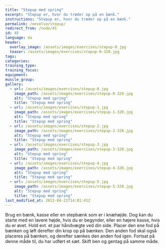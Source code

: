 ```yaml
---
title: "Stepup med spring"
excerpt: "Stepup er, hvor du træder op på en bænk."
instructions: "Stepup er, hvor du træder op på en bænk."
permalink: /oevelse/stepup/
redirect_from: /node/45
id: 45
language: da
header:
  overlay_image: /assets/images/exercises/stepup-0.jpg
  teaser: /assets/images/exercises/stepup-0-320.jpg
tags:
categories:
training_type: 
training_focus: 
equipment:
muscle_group:
gallery:
  - url: /assets/images/exercises/stepup-0.jpg
    image_path: /assets/images/exercises/stepup-0-320.jpg
    alt: "Stepup med spring"
    title: "Stepup med spring"
  - url: /assets/images/exercises/stepup-1.jpg
    image_path: /assets/images/exercises/stepup-1-320.jpg
    alt: "Stepup med spring"
    title: "Stepup med spring"
  - url: /assets/images/exercises/stepup-2.jpg
    image_path: /assets/images/exercises/stepup-2-320.jpg
    alt: "Stepup med spring"
    title: "Stepup med spring"
  - url: /assets/images/exercises/stepup-3.jpg
    image_path: /assets/images/exercises/stepup-3-320.jpg
    alt: "Stepup med spring"
    title: "Stepup med spring"
  - url: /assets/images/exercises/stepup-4.jpg
    image_path: /assets/images/exercises/stepup-4-320.jpg
    alt: "Stepup med spring"
    title: "Stepup med spring"
  - url: /assets/images/exercises/stepup-5.jpg
    image_path: /assets/images/exercises/stepup-5-320.jpg
    alt: "Stepup med spring"
    title: "Stepup med spring"
last_modified_at: 2013-04-21T14:01:41Z
---
```


Brug en bænk, kasse eller en stepbænk som er i knæhøjde. Dog kan du starte med en lavere højde, hvis du er begynder, eller en højere kasse, hvis du er øvet. Hold evt. et par håndvægte ved din side. Placer den ene fod på bænken og løft derefter din krop op på bænken. Den anden fod skal også placeres på bænken, og derefter sænkes den anden fod igen. Fortsat på denne måde til, du har udført et sæt. Skift ben og gentag på samme måde.
